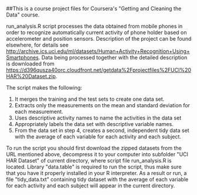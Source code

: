 ##This is a course project files for Coursera's "Getting and Cleaning the Data" course.

run_analysis.R script processes the data obtained from mobile phones in order to recognize automatically current activity of phone holder based on accelerometer and position sensors. Description of the project can be found elsewhere, for details see http://archive.ics.uci.edu/ml/datasets/Human+Activity+Recognition+Using+Smartphones. Data being processed together with the detailed description is downloaded from https://d396qusza40orc.cloudfront.net/getdata%2Fprojectfiles%2FUCI%20HAR%20Dataset.zip.

The script makes the following:

1. It merges the training and the test sets to create one data set.
2. Extracts only the measurements on the mean and standard deviation for each measurement. 
3. Uses descriptive activity names to name the activities in the data set
4. Appropriately labels the data set with descriptive variable names. 
5. From the data set in step 4, creates a second, independent tidy data set with the average 
of each variable for each activity and each subject.

To run the script you should first download the zipped datasets from the URL mentioned above, decompress it to your computer into  subfolder "UCI HAR Dataset" of current directory, where script file run_analysis.R is located.
Library "data.table" is required to run the script, thus make sure that you have it properly 
installed in your R interpreter. As a result or run, a file "tidy_data.txt" containing tidy 
dataset with the average of each variable for each activity and each subject will appear in the 
current directory.
